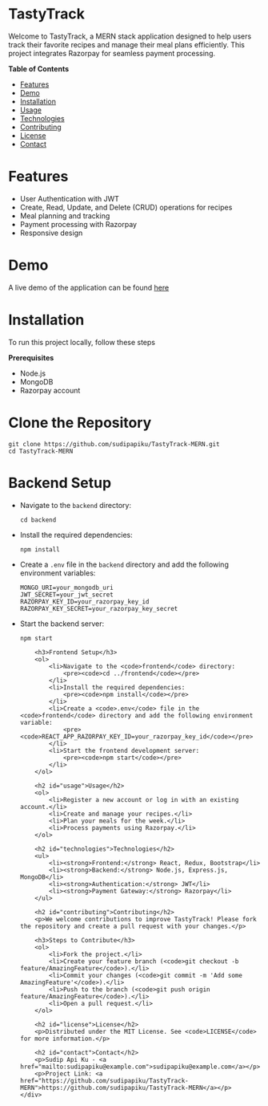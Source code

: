 # TastyTrack
Welcome to TastyTrack, a MERN stack application designed to help users track their favorite recipes and manage their meal plans efficiently. This project integrates Razorpay for seamless payment processing.

**Table of Contents**
<ul>
    <li><a href="#features">Features</a></li>
    <li><a href="#demo">Demo</a></li>
    <li><a href="#installation">Installation</a></li>
    <li><a href="#usage">Usage</a></li>
    <li><a href="#technologies">Technologies</a></li>
    <li><a href="#contributing">Contributing</a></li>
    <li><a href="#license">License</a></li>
    <li><a href="#contact">Contact</a></li>
</ul>

# Features
<ul>
    <li>User Authentication with JWT</li>
    <li>Create, Read, Update, and Delete (CRUD) operations for recipes</li>
    <li>Meal planning and tracking</li>
    <li>Payment processing with Razorpay</li>
    <li>Responsive design</li>
</ul>

# Demo
A live demo of the application can be found <a href="#">here</a>

# Installation

To run this project locally, follow these steps

**Prerequisites**
<ul>
    <li>Node.js</li>
    <li>MongoDB</li>
    <li>Razorpay account</li>
</ul>

# Clone the Repository
<pre><code>git clone https://github.com/sudipapiku/TastyTrack-MERN.git
cd TastyTrack-MERN</code></pre>

# Backend Setup
<ul>
<li>Navigate to the <code>backend</code> directory:
<pre><code>cd backend</code></pre></li>
<li>Install the required dependencies:
    <pre><code>npm install</code></pre>
</li>
            <li>Create a <code>.env</code> file in the <code>backend</code> directory and add the following environment variables:
                <pre><code>MONGO_URI=your_mongodb_uri
JWT_SECRET=your_jwt_secret
RAZORPAY_KEY_ID=your_razorpay_key_id
RAZORPAY_KEY_SECRET=your_razorpay_key_secret</code></pre>
            </li>
            <li>Start the backend server:
                <pre><code>npm start</code></pre>
            </li>
        </ol>

        <h3>Frontend Setup</h3>
        <ol>
            <li>Navigate to the <code>frontend</code> directory:
                <pre><code>cd ../frontend</code></pre>
            </li>
            <li>Install the required dependencies:
                <pre><code>npm install</code></pre>
            </li>
            <li>Create a <code>.env</code> file in the <code>frontend</code> directory and add the following environment variable:
                <pre><code>REACT_APP_RAZORPAY_KEY_ID=your_razorpay_key_id</code></pre>
            </li>
            <li>Start the frontend development server:
                <pre><code>npm start</code></pre>
            </li>
        </ol>

        <h2 id="usage">Usage</h2>
        <ol>
            <li>Register a new account or log in with an existing account.</li>
            <li>Create and manage your recipes.</li>
            <li>Plan your meals for the week.</li>
            <li>Process payments using Razorpay.</li>
        </ol>

        <h2 id="technologies">Technologies</h2>
        <ul>
            <li><strong>Frontend:</strong> React, Redux, Bootstrap</li>
            <li><strong>Backend:</strong> Node.js, Express.js, MongoDB</li>
            <li><strong>Authentication:</strong> JWT</li>
            <li><strong>Payment Gateway:</strong> Razorpay</li>
        </ul>

        <h2 id="contributing">Contributing</h2>
        <p>We welcome contributions to improve TastyTrack! Please fork the repository and create a pull request with your changes.</p>

        <h3>Steps to Contribute</h3>
        <ol>
            <li>Fork the project.</li>
            <li>Create your feature branch (<code>git checkout -b feature/AmazingFeature</code>).</li>
            <li>Commit your changes (<code>git commit -m 'Add some AmazingFeature'</code>).</li>
            <li>Push to the branch (<code>git push origin feature/AmazingFeature</code>).</li>
            <li>Open a pull request.</li>
        </ol>

        <h2 id="license">License</h2>
        <p>Distributed under the MIT License. See <code>LICENSE</code> for more information.</p>

        <h2 id="contact">Contact</h2>
        <p>Sudip Api Ku - <a href="mailto:sudipapiku@example.com">sudipapiku@example.com</a></p>
        <p>Project Link: <a href="https://github.com/sudipapiku/TastyTrack-MERN">https://github.com/sudipapiku/TastyTrack-MERN</a></p>
    </div>
</body>
</html>
